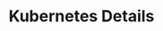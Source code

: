 ---
title: "Kubernetes Details"
description: "Explore the intricate details of Kubernetes, its architecture, components, and how it orchestrates containerized applications effectively."
banner: "98e16360-a366-4b78-8e0a-031da07fdacb/images/exoscale-icon.svg"
weight: 3
---